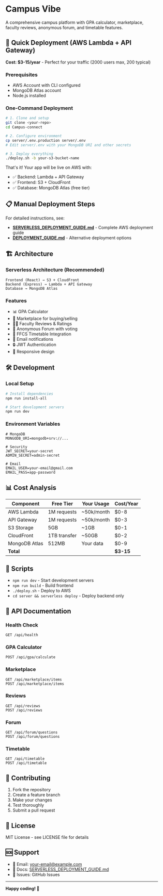 # Campus Vibe

A comprehensive campus platform with GPA calculator, marketplace, faculty reviews, anonymous forum, and timetable features.

## 🚀 Quick Deployment (AWS Lambda + API Gateway)

**Cost: $3-15/year** - Perfect for your traffic (2000 users max, 200 typical)

### Prerequisites
- AWS Account with CLI configured
- MongoDB Atlas account
- Node.js installed

### One-Command Deployment

```bash
# 1. Clone and setup
git clone <your-repo>
cd Campus-connect

# 2. Configure environment
cp server/.env.production server/.env
# Edit server/.env with your MongoDB URI and other secrets

# 3. Deploy everything
./deploy.sh -b your-s3-bucket-name
```

That's it! Your app will be live on AWS with:
- ✅ Backend: Lambda + API Gateway
- ✅ Frontend: S3 + CloudFront
- ✅ Database: MongoDB Atlas (free tier)

## 📋 Manual Deployment Steps

For detailed instructions, see:
- **[SERVERLESS_DEPLOYMENT_GUIDE.md](SERVERLESS_DEPLOYMENT_GUIDE.md)** - Complete AWS deployment guide
- **[DEPLOYMENT_GUIDE.md](DEPLOYMENT_GUIDE.md)** - Alternative deployment options

## 🏗️ Architecture

### Serverless Architecture (Recommended)
```
Frontend (React) → S3 + CloudFront
Backend (Express) → Lambda + API Gateway
Database → MongoDB Atlas
```

### Features
- 📊 GPA Calculator
- 🏪 Marketplace for buying/selling
- 👨‍🏫 Faculty Reviews & Ratings
- 💬 Anonymous Forum with voting
- 📅 FFCS Timetable Integration
- 📧 Email notifications
- 🔒 JWT Authentication
- 📱 Responsive design

## 🛠️ Development

### Local Setup
```bash
# Install dependencies
npm run install-all

# Start development servers
npm run dev
```

### Environment Variables
```env
# MongoDB
MONGODB_URI=mongodb+srv://...

# Security
JWT_SECRET=your-secret
ADMIN_SECRET=admin-secret

# Email
EMAIL_USER=your-email@gmail.com
EMAIL_PASS=app-password
```

## 📊 Cost Analysis

| Component | Free Tier | Your Usage | Cost/Year |
|-----------|-----------|------------|-----------|
| AWS Lambda | 1M requests | ~50k/month | $0-8 |
| API Gateway | 1M requests | ~50k/month | $0-3 |
| S3 Storage | 5GB | ~1GB | $0-1 |
| CloudFront | 1TB transfer | ~50GB | $0-2 |
| MongoDB Atlas | 512MB | Your data | $0-9 |
| **Total** | | | **$3-15** |

## 🔧 Scripts

- `npm run dev` - Start development servers
- `npm run build` - Build frontend
- `./deploy.sh` - Deploy to AWS
- `cd server && serverless deploy` - Deploy backend only

## 📝 API Documentation

### Health Check
```
GET /api/health
```

### GPA Calculator
```
POST /api/gpa/calculate
```

### Marketplace
```
GET /api/marketplace/items
POST /api/marketplace/items
```

### Reviews
```
GET /api/reviews
POST /api/reviews
```

### Forum
```
GET /api/forum/questions
POST /api/forum/questions
```

### Timetable
```
GET /api/timetable
POST /api/timetable
```

## 🤝 Contributing

1. Fork the repository
2. Create a feature branch
3. Make your changes
4. Test thoroughly
5. Submit a pull request

## 📄 License

MIT License - see LICENSE file for details

## 🆘 Support

- 📧 Email: your-email@example.com
- 📖 Docs: [SERVERLESS_DEPLOYMENT_GUIDE.md](SERVERLESS_DEPLOYMENT_GUIDE.md)
- 🐛 Issues: GitHub Issues

---

**Happy coding! 🎉**